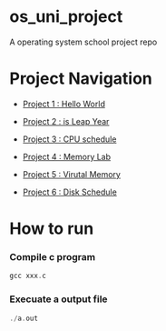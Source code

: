# os_uni_project
A operating system school project repo

# Project Navigation

* [ Project 1 : Hello World ](https://github.com/lau1944/os_uni_project/tree/hello_world)

* [ Project 2 : is Leap Year ](https://github.com/lau1944/os_uni_project/tree/is_leap)

* [ Project 3 : CPU schedule ](https://github.com/lau1944/os_uni_project/tree/process_thread)

* [ Project 4 : Memory Lab ](https://github.com/lau1944/os_uni_project/tree/memory)

* [ Project 5 : Virutal Memory](https://github.com/lau1944/os_uni_project/tree/virtual_memory)

* [ Project 6 : Disk Schedule](https://github.com/lau1944/os_uni_project/tree/disk_schedule)

# How to run

### Compile c program 
```c
gcc xxx.c
```

### Execuate a output file
```c
./a.out
```
